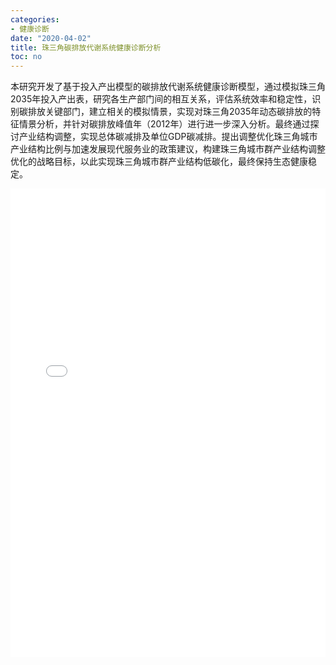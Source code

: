 ```yaml
---
categories:
- 健康诊断
date: "2020-04-02"
title: 珠三角碳排放代谢系统健康诊断分析
toc: no
---
```


本研究开发了基于投入产出模型的碳排放代谢系统健康诊断模型，通过模拟珠三角2035年投入产出表，研究各生产部门间的相互关系，评估系统效率和稳定性，识别碳排放关键部门，建立相关的模拟情景，实现对珠三角2035年动态碳排放的特征情景分析，并针对碳排放峰值年（2012年）进行进一步深入分析。最终通过探讨产业结构调整，实现总体碳减排及单位GDP碳减排。提出调整优化珠三角城市产业结构比例与加速发展现代服务业的政策建议，构建珠三角城市群产业结构调整优化的战略目标，以此实现珠三角城市群产业结构低碳化，最终保持生态健康稳定。

<embed src="/post/diagnose/2.2.8珠三角碳排放代谢系统健康诊断分析.pdf" type="application/pdf" width="100%" height=750>

